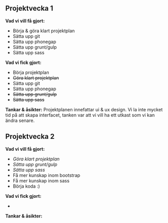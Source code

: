 ## Projektvecka 1
**Vad vi vill få gjort:**

 - Börja & göra klart projektplan
 - Sätta upp git
 - Sätta upp phonegap
 - Sätta upp grunt/gulp
 - Sätta upp sass

**Vad vi fick gjort:**

 - Börja projektplan
 - ~~Göra klart projektplan~~
 - Sätta upp git
 - Sätta upp phonegap
 - ~~Sätta upp grunt/gulp~~
 - ~~Sätta upp sass~~

**Tankar & åsikter:**
Projektplanen innefattar ui & ux design. Vi la inte mycket tid på att skapa interfacet, tanken var att vi vill ha ett utkast som vi kan ändra senare.
## Projektvecka 2
**Vad vi vill få gjort:**

 - *Göra klart projektplan*
 - *Sätta upp grunt/gulp*
 - *Sätta upp sass*
 - Få mer kunskap inom bootstrap
 - Få mer kunskap inom sass
 - Börja koda :)

**Vad vi fick gjort:**

 - 

**Tankar & åsikter:**

